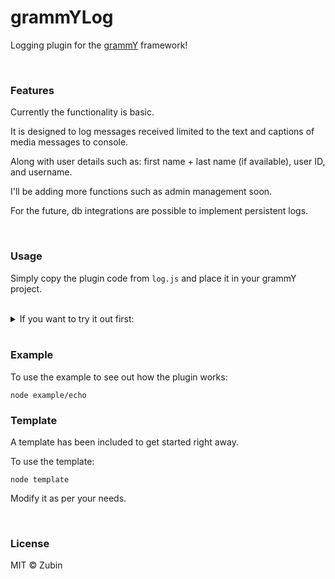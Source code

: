 # grammYLog

Logging plugin for the [grammY](https://github.com/grammyjs/grammy) framework!

<br>

### Features

Currently the functionality is basic. 

It is designed to log messages received limited to the text and captions of media messages to console.

Along with user details such as: first name + last name (if available), user ID, and username.

I'll be adding more functions such as admin management soon.

For the future, db integrations are possible to implement persistent logs.

<br>

### Usage

Simply copy the plugin code from ```log.js``` and place it in your grammY project.

<br>

<details>

<summary>
If you want to try it out first:
</summary>

Firstly, clone this repo.

Then run ```npm i```.

Rename example.env to .env and provide bot token.

</details>

<br>

### Example

To use the example to see out how the plugin works:

```shell
node example/echo
```
### Template

A template has been included to get started right away.

To use the template:

```shell
node template
```

Modify it as per your needs.

<br>

### License

MIT  ©️ Zubin
